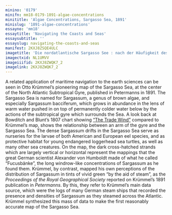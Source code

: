 ```yaml
---
minino: '0179'
minifn: mm18-0179-1891-algae-concentrations
minititle: 'Algae Concentrations, Sargasso Sea, 1891'
minislug: '1891-algae-concentrations'
essayno: 'mm18'
essaytitle: 'Navigating the Coasts and Seas'
essaysubtitle: ''
essayslug: navigating-the-coasts-and-seas
manifest: 2KXJ8ZSQE4ULC
imagetitle: 'Die nordatlantische Sargasso See : nach der Häufigkeit des Krautvorkommens dargestellt'
imagectxid: NL1UMVV
imageiiifid: 2KXJ8ZWQK7_2
imagelink: 2KXJ8ZWQK7_2
---
```

A related application of maritime navigation to the earth sciences can be seen in Otto Krümmel’s pioneering map of the Sargasso Sea, at the center of the North Atlantic Subtropical Gyre, published in Petermanns in 1891. The Sargasso Sea is named for Sargassum, a genus of brown algae, and especially Sargassum bacciferum, which grows in abundance in the lens of warm water pushed in on top of permanently colder water below by the actions of the subtropical gyre which surrounds the Sea. A look back at Bowditch and Blunt’s 1807 chart showing [“The Trade Wind”](/navigating-the-coasts-and-seas/1807-trade-winds#top) compared to Krümmel’s map, shows the relationship between an arm of the gyre and the Sargasso Sea. The dense Sargassum drifts in the Sargasso Sea serve as nurseries for the larvae of both American and European eel species, and as protective habitat for young endangered loggerhead sea turtles, as well as many other sea creatures. On the map, the dark cross-hatched strands which are largely vertical or horizontal represent the mappings that the great German scientist Alexander von Humboldt made of what he called “Fucusbänke”, the long windrow-like concentrations of Sargassum as he found them. Krümmel, by contrast, mapped his own perceptions of the distribution of Sargassum in tints of vivid green “by the aid of steam”, as the _Proceedings of the Royal Geographical Society_ reported on Krümmel’s 1891 publication in _Petermanns_. By this, they refer to Krümmel’s main data source, which were the logs of many German steam ships that recorded the presence and densities of Sargassum as they steamed across the Atlantic. Krümmel synthesized this mass of data to make the first reasonably accurate map of the Sargasso Sea.

